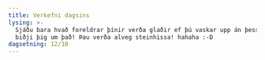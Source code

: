 ```yaml
---
title: Verkefni dagsins
lysing: >-
  Sjáðu bara hvað foreldrar þínir verða glaðir ef þú vaskar upp án þess að þeir
  biðji þig um það! Þau verða alveg steinhissa! hahaha :-D
dagsetning: 12/10
---
```


